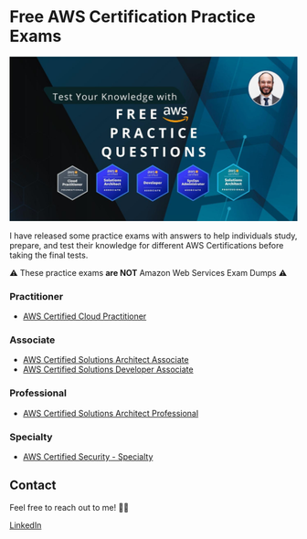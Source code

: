 <h1>Free AWS Certification Practice Exams</h1>

<img src="images/intro.jpg">

I have released some practice exams with answers to help individuals study, prepare, and test their knowledge for different AWS Certifications before taking the final tests.

:warning: These practice exams **are NOT** Amazon Web Services Exam Dumps :warning:

### Practitioner
- [AWS Certified Cloud Practitioner](AWS-Certified-Cloud-Practitioner)
### Associate 
- [AWS Certified Solutions Architect Associate](AWS-Certified-Solutions-Architect-Associate)
- [AWS Certified Solutions Developer Associate](AWS-Certified-Developer-Associate)
### Professional
- [AWS Certified Solutions Architect Professional](AWS-Certified-Solutions-Architect-Professional)
### Specialty
- [AWS Certified Security - Specialty](AWS-Certified-Security-Specialty)

## Contact

Feel free to reach out to me! 👨‍💻 <br />

<a href="https://www.linkedin.com/in/rogertn">LinkedIn</a>
